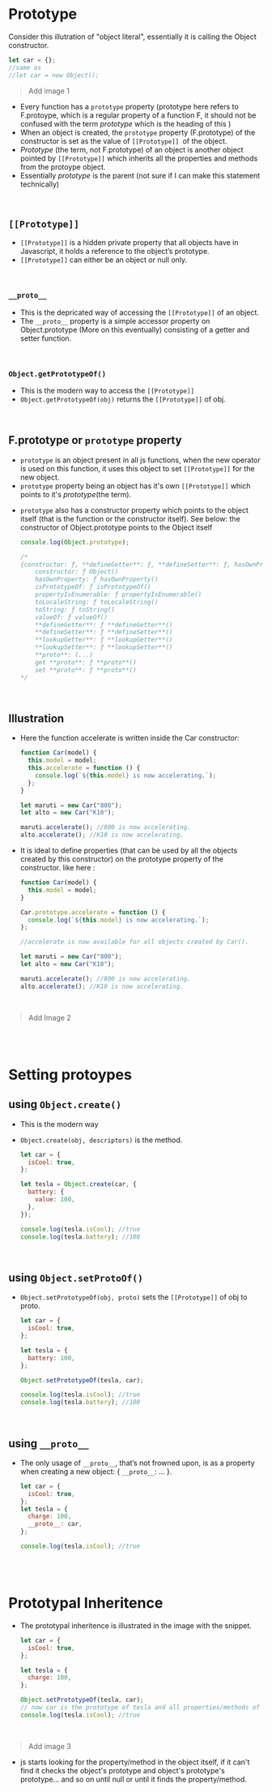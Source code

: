 # Prototype

Consider this illutration of "object literal", essentially it is calling the Object constructor.

```js
let car = {};
//same as
//let car = new Object();
```

> Add image 1

- Every function has a `prototype` property (prototype here refers to F.protoype, which is a regular property of a function F, it should not be confused with the term _prototype_ which is the heading of this )
- When an object is created, the `prototype` property (F.prototype) of the constructor is set as the value of `[[Prototype]] `of the object.
- _Prototype_ (the term, not F.prototype) of an object is another object pointed by `[[Prototype]]` which inherits all the properties and methods from the protoype object.
- Essentially _prototype_ is the parent (not sure if I can make this statement technically)

<br>

## `[[Prototype]]`

- `[[Prototype]]` is a hidden private property that all objects have in Javascript, it holds a reference to the object’s prototype.
- `[[Prototype]]` can either be an object or null only.

<br>

### `__proto__`

- This is the depricated way of accessing the `[[Prototype]]` of an object.
- The `__proto__` property is a simple accessor property on Object.prototype (More on this eventually) consisting of a getter and setter function.

<br>

### `Object.getPrototypeOf()`

- This is the modern way to access the `[[Prototype]]`
- `Object.getPrototypeOf(obj)` returns the `[[Prototype]]` of obj.

<br>

## **F.prototype** or `prototype` property

- `prototype` is an object present in all js functions, when the new operator is used on this function, it uses this object to set `[[Prototype]]` for the new object.
- `prototype` property being an object has it's own `[[Prototype]]` which points to it's _prototype_(the term).

* `prototype` also has a constructor property which points to the object itself (that is the function or the constructor itself). See below: the constructor of Object.prototype points to the Object itself

  ```js
  console.log(Object.prototype);

  /*
  {constructor: ƒ, **defineGetter**: ƒ, **defineSetter**: ƒ, hasOwnProperty: ƒ, **lookupGetter**: ƒ, …}
      constructor: ƒ Object() 
      hasOwnProperty: ƒ hasOwnProperty()
      isPrototypeOf: ƒ isPrototypeOf()
      propertyIsEnumerable: ƒ propertyIsEnumerable()
      toLocaleString: ƒ toLocaleString()
      toString: ƒ toString()
      valueOf: ƒ valueOf()
      **defineGetter**: ƒ **defineGetter**()
      **defineSetter**: ƒ **defineSetter**()
      **lookupGetter**: ƒ **lookupGetter**()
      **lookupSetter**: ƒ **lookupSetter**()
      **proto**: (...)
      get **proto**: ƒ **proto**()
      set **proto**: ƒ **proto**()
  */
  ```

<br>

## Illustration

- Here the function accelerate is written inside the Car constructor:

  ```js
  function Car(model) {
    this.model = model;
    this.accelerate = function () {
      console.log(`${this.model} is now accelerating.`);
    };
  }

  let maruti = new Car("800");
  let alto = new Car("K10");

  maruti.accelerate(); //800 is now accelerating.
  alto.accelerate(); //K10 is now accelerating.
  ```

- It is ideal to define properties (that can be used by all the objects created by this constructor) on the prototype property of the constructor. like here :

  ```js
  function Car(model) {
    this.model = model;
  }

  Car.prototype.accelerate = function () {
    console.log(`${this.model} is now accelerating.`);
  };

  //accelerate is now available for all objects created by Car().

  let maruti = new Car("800");
  let alto = new Car("K10");

  maruti.accelerate(); //800 is now accelerating.
  alto.accelerate(); //K10 is now accelerating.
  ```

<br>

> Add Image 2

<br>
<br>

# Setting protoypes

## using `Object.create()`

- This is the modern way
- `Object.create(obj, descriptors)` is the method.

  ```js
  let car = {
    isCool: true,
  };

  let tesla = Object.create(car, {
    battery: {
      value: 100,
    },
  });

  console.log(tesla.isCool); //true
  console.log(tesla.battery); //100
  ```

<br>

## using `Object.setProtoOf()`

- `Object.setPrototypeOf(obj, proto)` sets the `[[Prototype]]` of obj to proto.

  ```js
  let car = {
    isCool: true,
  };

  let tesla = {
    battery: 100,
  };

  Object.setPrototypeOf(tesla, car);

  console.log(tesla.isCool); //true
  console.log(tesla.battery); //100
  ```

<br>

## using `__proto__`

- The only usage of `__proto__`, that’s not frowned upon, is as a property when creating a new object: { `__proto__`: ... }.

  ```js
  let car = {
    isCool: true,
  };
  let tesla = {
    charge: 100,
    __proto__: car,
  };

  console.log(tesla.isCool); //true
  ```

<br>
<br>

# Prototypal Inheritence

- The prototypal inheritence is illustrated in the image with the snippet.

  ```js
  let car = {
    isCool: true,
  };

  let tesla = {
    charge: 100,
  };

  Object.setPrototypeOf(tesla, car);
  // now car is the prototype of tesla and all properties/methods of car is accessible by tesla
  console.log(tesla.isCool); //true
  ```

  <br>

> Add image 3

- js starts looking for the property/method in the object itself, if it can't find it checks the object's prototype and object's prototype's prototype... and so on until null or until it finds the property/method.

<br>
<br>
